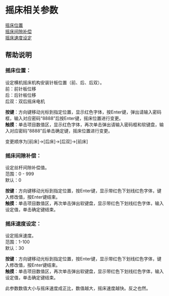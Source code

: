 # 摇床相关参数

[摇床位置](yao-chuang-xiang-guan-can-shu.md#yao-chuang-wei-zhi)   
[摇床间隙补偿](yao-chuang-xiang-guan-can-shu.md#yao-chuang-jian-xi-bu-chang)   
[摇床速度设定](yao-chuang-xiang-guan-can-shu.md#yao-chuang-su-du-she-ding)

## 帮助说明

### **摇床位置：**

设定横机摇床机构安装针板位置（前、后、后双）。  
 前：前针板位移  
 后：后针板位移  
 后双：双后摇床电机

**按键**：方向键移动光标到指定位置，显示红色字体，按Enter键，弹出请输入密码框，输入对应密码“8888”后按Enter键，摇床位置进行变更。  
**触摸**：单击项目数值区，显示红色字体，再次单击弹出请输入密码框和软键盘，输入对应密码“8888”后单击确定键，摇床位置进行变更。

变更顺序为\[前床\]→\[后床\]→\[后双\]→\[前床\]

### **摇床间隙补偿：**

设定丝杆间隙补偿值。  
 范围：0 - 999  
 默认：0

**按键**：方向键移动光标到指定位置，按Enter键，显示带红色下划线红色字体，键入修改值，按Enter键结束。  
**触摸**：单击项目数值区，再次单击弹出软键盘，显示带红色下划线红色字体，输入设定值，单击确定键结束。

### **摇床速度设定：**

设定摇床速度。  
 范围：1-100  
 默认：30

**按键**：方向键移动光标到指定位置，按Enter键，显示带红色下划线红色字体，键入修改值，按Enter键结束。  
**触摸**：单击项目数值区，再次单击弹出软键盘，显示带红色下划线红色字体，输入设定值，单击确定键结束。

此参数数值大小与摇床速度成正比，数值越大，摇床速度越快。反之也然。

